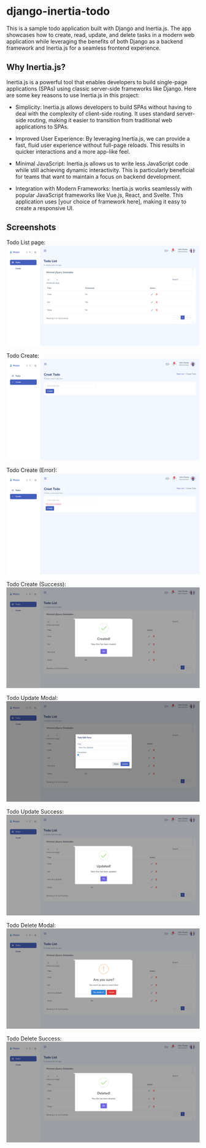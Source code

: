 # django-inertia-todo

This is a sample todo application built with Django and Inertia.js. The app showcases how to create, read, update, and delete tasks in a modern web application while leveraging the benefits of both Django as a backend framework and Inertia.js for a seamless frontend experience.

## Why Inertia.js?

Inertia.js is a powerful tool that enables developers to build single-page applications (SPAs) using classic server-side frameworks like Django. Here are some key reasons to use Inertia.js in this project:

- Simplicity: Inertia.js allows developers to build SPAs without having to deal with the complexity of client-side routing. It uses standard server-side routing, making it easier to transition from traditional web applications to SPAs.

- Improved User Experience: By leveraging Inertia.js, we can provide a fast, fluid user experience without full-page reloads. This results in quicker interactions and a more app-like feel.

- Minimal JavaScript: Inertia.js allows us to write less JavaScript code while still achieving dynamic interactivity. This is particularly beneficial for teams that want to maintain a focus on backend development.

- Integration with Modern Frameworks: Inertia.js works seamlessly with popular JavaScript frameworks like Vue.js, React, and Svelte. This application uses [your choice of framework here], making it easy to create a responsive UI.



## Screenshots

Todo List page:
![Todo List Page](screenshots/todo-list.png)

Todo Create:
![Todo Create Page](screenshots/todo-create.png)

Todo Create (Error):
![Todo Create Error](screenshots/todo-create-error.png)

Todo Create (Success):
![Todo Create Success](screenshots/todo-create-success.png)

Todo Update Modal:
![Todo Update Modal](screenshots/todo-update-modal.png)

Todo Update Success:
![Todo Update Success](screenshots/todo-update-success.png)

Todo Delete Modal:
![Todo Delete Modal](screenshots/todo-delete-modal.png)

Todo Delete Success:
![Todo Delete Success](screenshots/todo-delete-success.png)